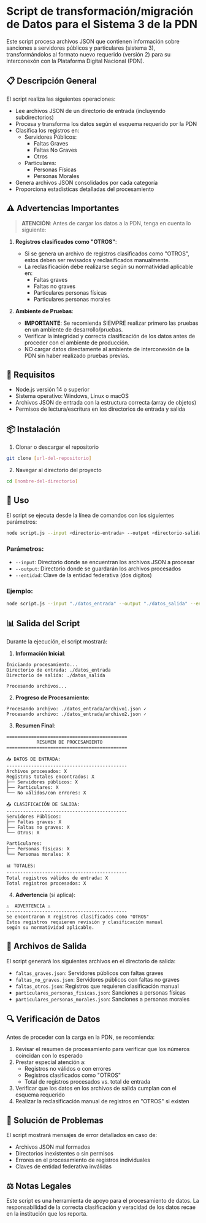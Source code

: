 # Script de transformación/migración de Datos para el Sistema 3 de la PDN

Este script procesa archivos JSON que contienen información sobre sanciones a servidores públicos y particulares (sistema 3), transformándolos al formato nuevo requerido (versión 2) para su interconexón con la Plataforma Digital Nacional (PDN).

## 📋 Descripción General

El script realiza las siguientes operaciones:
- Lee archivos JSON de un directorio de entrada (incluyendo subdirectorios)
- Procesa y transforma los datos según el esquema requerido por la PDN
- Clasifica los registros en:
  - Servidores Públicos:
    - Faltas Graves
    - Faltas No Graves
    - Otros
  - Particulares:
    - Personas Físicas
    - Personas Morales
- Genera archivos JSON consolidados por cada categoría
- Proporciona estadísticas detalladas del procesamiento

## ⚠️ Advertencias Importantes

> **ATENCIÓN**: Antes de cargar los datos a la PDN, tenga en cuenta lo siguiente:

1. **Registros clasificados como "OTROS"**:
   - Si se genera un archivo de registros clasificados como "OTROS", estos deben ser revisados y reclasificados manualmente.
   - La reclasificación debe realizarse según su normatividad aplicable en:
     - Faltas graves
     - Faltas no graves
     - Particulares personas físicas
     - Particulares personas morales

2. **Ambiente de Pruebas**:
   - **IMPORTANTE**: Se recomienda SIEMPRE realizar primero las pruebas en un ambiente de desarrollo/pruebas.
   - Verificar la integridad y correcta clasificación de los datos antes de proceder con el ambiente de producción.
   - NO cargar datos directamente al ambiente de interconexión de la PDN sin haber realizado pruebas previas.

## 🔧 Requisitos

- Node.js versión 14 o superior
- Sistema operativo: Windows, Linux o macOS
- Archivos JSON de entrada con la estructura correcta (array de objetos)
- Permisos de lectura/escritura en los directorios de entrada y salida

## 📦 Instalación

1. Clonar o descargar el repositorio
```bash
git clone [url-del-repositorio]
```

2. Navegar al directorio del proyecto
```bash
cd [nombre-del-directorio]
```

## 🚀 Uso

El script se ejecuta desde la línea de comandos con los siguientes parámetros:

```bash
node script.js --input <directorio-entrada> --output <directorio-salida> --entidad <clave-entidad>
```

### Parámetros:
- `--input`: Directorio donde se encuentran los archivos JSON a procesar
- `--output`: Directorio donde se guardarán los archivos procesados
- `--entidad`: Clave de la entidad federativa (dos dígitos)

### Ejemplo:
```bash
node script.js --input "./datos_entrada" --output "./datos_salida" --entidad 01
```

## 📊 Salida del Script

Durante la ejecución, el script mostrará:

1. **Información Inicial**:
```
Iniciando procesamiento...
Directorio de entrada: ./datos_entrada
Directorio de salida: ./datos_salida

Procesando archivos...
```

2. **Progreso de Procesamiento**:
```
Procesando archivo: ./datos_entrada/archivo1.json ✓
Procesando archivo: ./datos_entrada/archivo2.json ✓
```

3. **Resumen Final**:
```
============================================
           RESUMEN DE PROCESAMIENTO
============================================

📥 DATOS DE ENTRADA:
--------------------------------------------
Archivos procesados: X
Registros totales encontrados: X
├── Servidores públicos: X
├── Particulares: X
└── No válidos/con errores: X

📤 CLASIFICACIÓN DE SALIDA:
--------------------------------------------
Servidores Públicos:
├── Faltas graves: X
├── Faltas no graves: X
└── Otros: X

Particulares:
├── Personas físicas: X
└── Personas morales: X

📊 TOTALES:
--------------------------------------------
Total registros válidos de entrada: X
Total registros procesados: X
```

4. **Advertencia** (si aplica):
```
⚠️  ADVERTENCIA ⚠️
--------------------------------------------
Se encontraron X registros clasificados como "OTROS"
Estos registros requieren revisión y clasificación manual
según su normatividad aplicable.
```

## 📄 Archivos de Salida

El script generará los siguientes archivos en el directorio de salida:
- `faltas_graves.json`: Servidores públicos con faltas graves
- `faltas_no_graves.json`: Servidores públicos con faltas no graves
- `faltas_otros.json`: Registros que requieren clasificación manual
- `particulares_personas_fisicas.json`: Sanciones a personas físicas
- `particulares_personas_morales.json`: Sanciones a personas morales

## 🔍 Verificación de Datos

Antes de proceder con la carga en la PDN, se recomienda:

1. Revisar el resumen de procesamiento para verificar que los números coincidan con lo esperado
2. Prestar especial atención a:
   - Registros no válidos o con errores
   - Registros clasificados como "OTROS"
   - Total de registros procesados vs. total de entrada
3. Verificar que los datos en los archivos de salida cumplan con el esquema requerido
4. Realizar la reclasificación manual de registros en "OTROS" si existen

## 🐛 Solución de Problemas

El script mostrará mensajes de error detallados en caso de:
- Archivos JSON mal formados
- Directorios inexistentes o sin permisos
- Errores en el procesamiento de registros individuales
- Claves de entidad federativa inválidas

## ⚖️ Notas Legales

Este script es una herramienta de apoyo para el procesamiento de datos. La responsabilidad de la correcta clasificación y veracidad de los datos recae en la institución que los reporta.
